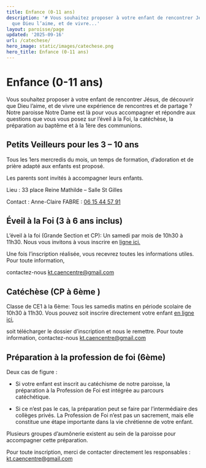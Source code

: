 ```yaml
---
title: Enfance (0-11 ans)
description: '# Vous souhaitez proposer à votre enfant de rencontrer Jésus, de découvrir
  que Dieu l’aime, et de vivre...'
layout: paroisse/page
updated: '2025-09-16'
url: /catechese/
hero_image: static/images/catechese.png
hero_title: Enfance (0-11 ans)
---
```

 

# Enfance (0-11 ans)

[](https://github.com/gnodet/bonpasteur#enfance-0-11-ans)

Vous souhaitez proposer à votre enfant de rencontrer Jésus, de découvrir que Dieu l’aime, et de vivre une expérience de rencontres et de partage ? Notre paroisse Notre Dame est là pour vous accompagner et répondre aux questions que vous vous posez sur l’éveil à la Foi, la catéchèse, la préparation au baptême et à la 1ère des communions.

## **Petits Veilleurs pour les 3 – 10 ans**

Tous les 1ers mercredis du mois, un temps de formation, d’adoration et de prière adapté aux enfants est proposé.

Les parents sont invités à accompagner leurs enfants.

Lieu : 33 place Reine Mathilde – Salle St Gilles

Contact : Anne-Claire FABRE : [06 15 44 57 91](tel:+33615445791) 

## Éveil à la Foi (3 à 6 ans inclus)

[](https://github.com/gnodet/bonpasteur#%C3%A9veil-%C3%A0-la-foi-3-%C3%A0-6-ans-inclus)

L’éveil à la foi (Grande Section et CP): Un samedi par mois de 10h30 à 11h30. Nous vous invitons à vous inscrire en [ligne ici.](https://framaforms.org/formulaire-individuel-dinscription-au-catechisme-20252026-1750270705)

Une fois l’inscription réalisée, vous recevrez toutes les informations utiles. Pour toute information, 

contactez-nous [kt.caencentre@gmail.com](mailto:kt.caencentre@gmail.com)

## Catéchèse (CP à 6ème )

[](https://github.com/gnodet/bonpasteur#cat%C3%A9ch%C3%A8se-cp-a-la-6eme-)

Classe de CE1 à la 6ème: Tous les samedis matins en période scolaire de 10h30 à 11h30. Vous pouvez soit inscrire directement votre enfant [en ligne ici](https://framaforms.org/formulaire-individuel-dinscription-au-catechisme-20252026-1750270705),

soit télécharger le dossier d’inscription et nous le remettre. Pour toute information, contactez-nous [kt.caencentre@gmail.com](mailto:kt.caencentre@gmail.com)

## Préparation à la profession de foi (6ème)

[](https://github.com/gnodet/bonpasteur#pr%C3%A9paration-%C3%A0-la-profession-de-foi--6eme)

Deux cas de figure :

* Si votre enfant est inscrit au catéchisme de notre paroisse, la préparation à la Profession de Foi est intégrée au parcours catéchétique. 

* Si ce n’est pas le cas, la préparation peut se faire par l’intermédiaire des collèges privés. La Profession de Foi n’est pas un sacrement, mais elle constitue une étape importante dans la vie chrétienne de votre enfant.

Plusieurs groupes d’aumônerie existent au sein de la paroisse pour accompagner cette préparation.

Pour toute inscription, merci de contacter directement les responsables : [kt.caencentre@gmail.com](mailto:kt.caencentre@gmail.com)
